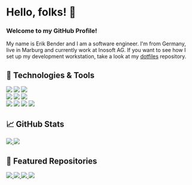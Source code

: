 # Hello, folks! 👋

### Welcome to my GitHub Profile!

My name is Erik Bender and I am a software engineer. I'm from Germany, live in Marburg and currently work at Inosoft AG.
If you want to see how I set up my development workstation, take a look at my [dotfiles](https://github.com/develerik/dotfiles) repository.

## 🔧 Technologies & Tools

![](https://img.shields.io/badge/OS-ArchLinux-informational?style=flat&logo=arch-linux&logoColor=white&color=1793D1)
![](https://img.shields.io/badge/Shell-Zsh-informational?style=flat&logo=gnu-bash&logoColor=white&color=4EAA25)
![](https://img.shields.io/badge/Browser-Chrome-informational?style=flat&logo=google-chrome&logoColor=white&color=4285F4)<br>
![](https://img.shields.io/badge/Code-JavaScript-informational?style=flat&logo=javascript&logoColor=white&color=F7DF1E)
![](https://img.shields.io/badge/Code-Golang-informational?style=flat&logo=go&logoColor=white&color=00ADD8)
![](https://img.shields.io/badge/Code-Vue-informational?style=flat&logo=vue.js&logoColor=white&color=4FC08D)<br>
![](https://img.shields.io/badge/Tools-Git-informational?style=flat&logo=git&logoColor=white&color=F05032)
![](https://img.shields.io/badge/Tools-Yarn-informational?style=flat&logo=yarn&logoColor=white&color=2C8EBB)
![](https://img.shields.io/badge/Tools-MongoDB-informational?style=flat&logo=mongodb&logoColor=white&color=47A248)
![](https://img.shields.io/badge/Tools-Docker-informational?style=flat&logo=docker&logoColor=white&color=2496ED)


## 📈 GitHub Stats

<a href="https://github.com/develerik/develerik">
  <img src="https://github-readme-stats.vercel.app/api?username=develerik&show_icons=true&line_height=27&hide_border=true&hide_title=true&theme=onedark" />
</a>
<a href="https://github.com/develerik/develerik">
  <img src="https://github-readme-stats.vercel.app/api/top-langs/?username=develerik&hide_border=true&layout=compact&theme=onedark" />
</a>

## 🌟 Featured Repositories

<a href="https://github.com/develerik/dotfiles">
  <img src="https://github-readme-stats.vercel.app/api/pin/?username=develerik&repo=dotfiles&theme=onedark" />
</a>


<a href="https://github.com/develerik/git-credential-1password">
  <img src="https://github-readme-stats.vercel.app/api/pin/?username=develerik&repo=git-credential-1password&theme=onedark" />
</a>

<a href="https://github.com/develerik/compose">
  <img src="https://github-readme-stats.vercel.app/api/pin/?username=develerik&repo=compose&theme=onedark" />
</a>

<a href="https://github.com/develerik/har-viewer">
  <img src="https://github-readme-stats.vercel.app/api/pin/?username=develerik&repo=har-viewer&theme=onedark" />
</a>
